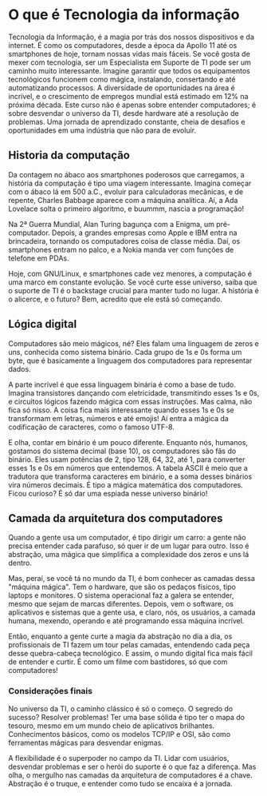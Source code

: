 # O que é Tecnologia da informação

Tecnologia da Informação, é a magia por trás dos nossos dispositivos e da internet. É como os computadores, desde a época da Apollo 11 até os smartphones de hoje, tornam nossas vidas mais fáceis. Se você gosta de mexer com tecnologia, ser um Especialista em Suporte de TI pode ser um caminho muito interessante. Imagine garantir que todos os equipamentos tecnológicos funcionem como mágica, instalando, consertando e até automatizando processos. A diversidade de oportunidades na área é incrível, e o crescimento de empregos mundial está estimado em 12% na próxima década. Este curso não é apenas sobre entender computadores; é sobre desvendar o universo da TI, desde hardware até a resolução de problemas. Uma jornada de aprendizado constante, cheia de desafios e oportunidades em uma indústria que não para de evoluir.

## Historia da computação

Da contagem no ábaco aos smartphones poderosos que carregamos, a história da computação é tipo uma viagem interessante. Imagina começar com o ábaco lá em 500 a.C., evoluir para calculadoras mecânicas, e de repente, Charles Babbage aparece com a máquina analítica. Aí, a Ada Lovelace solta o primeiro algoritmo, e buummm, nascia a programação!

Na 2ª Guerra Mundial, Alan Turing bagunça com a Enigma, um pré-computador. Depois, a grandes empresas como Apple e IBM entra na brincadeira, tornando os computadores coisa de classe média. Daí, os smartphones entram no palco, e a Nokia manda ver com funções de telefone em PDAs.

Hoje, com GNU/Linux, e smartphones cade vez menores, a computação é uma marco em constante evolução. Se você curte esse universo, saiba que o suporte de TI é o backstage crucial para manter tudo no lugar. A história é o alicerce, e o futuro? Bem, acredito que ele está só começando.

## Lógica digital

Computadores são meio mágicos, né? Eles falam uma linguagem de zeros e uns, conhecida como sistema binário. Cada grupo de 1s e 0s forma um byte, que é basicamente a linguagem dos computadores para representar dados.

A parte incrível é que essa linguagem binária é como a base de tudo. Imagina transistores dançando com eletricidade, transmitindo esses 1s e 0s, e circuitos lógicos fazendo mágica com essas instruções. Mas calma, não fica só nisso. A coisa fica mais interessante quando esses 1s e 0s se transformam em letras, números e até emojis! Aí entra a mágica da codificação de caracteres, como o famoso UTF-8.

E olha, contar em binário é um pouco diferente. Enquanto nós, humanos, gostamos do sistema decimal (base 10), os computadores são fãs do binário. Eles usam potências de 2, tipo 128, 64, 32, até 1, para converter esses 1s e 0s em números que entendemos. A tabela ASCII é meio que a tradutora que transforma caracteres em binário, e a soma desses binários vira números decimais. É tipo a mágica matemática dos computadores. Ficou curioso? É só dar uma espiada nesse universo binário!

## Camada da arquitetura dos computadores

Quando a gente usa um computador, é tipo dirigir um carro: a gente não precisa entender cada parafuso, só quer ir de um lugar para outro. Isso é abstração, uma mágica que simplifica a complexidade dos zeros e uns lá dentro.

Mas, peraí, se você tá no mundo da TI, é bom conhecer as camadas dessa "máquina mágica". Tem o hardware, que são os pedaços físicos, tipo laptops e monitores. O sistema operacional faz a galera se entender, mesmo que sejam de marcas diferentes. Depois, vem o software, os aplicativos e sistemas que a gente usa, e claro, nós, os usuários, a camada humana, mexendo, operando e até programando essa máquina incrível.

Então, enquanto a gente curte a magia da abstração no dia a dia, os profissionais de TI fazem um tour pelas camadas, entendendo cada peça desse quebra-cabeça tecnológico. E assim, o mundo digital fica mais fácil de entender e curtir. É como um filme com bastidores, só que com computadores!

### Considerações finais

No universo da TI, o caminho clássico é só o começo. O segredo do sucesso? Resolver problemas! Ter uma base sólida é tipo ter o mapa do tesouro, mesmo em um mundo cheio de aplicativos brilhantes. Conhecimentos básicos, como os modelos TCP/IP e OSI, são como ferramentas mágicas para desvendar enigmas.

A flexibilidade é o superpoder no campo da TI. Lidar com usuários, desvendar problemas e ser o herói do suporte é o que faz a diferença. Mas olha, o mergulho nas camadas da arquitetura de computadores é a chave. Abstração é o truque, e entender como tudo se encaixa é a jornada.
